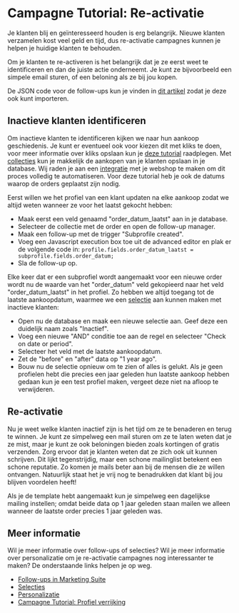 # Campagne Tutorial: Re-activatie

Je klanten blij en geïnteresseerd houden is erg belangrijk. Nieuwe klanten 
verzamelen kost veel geld en tijd, dus re-activatie campagnes kunnen je 
helpen je huidige klanten te behouden.

Om je klanten te re-activeren is het belangrijk dat je ze eerst weet te 
identificeren en dan de juiste actie onderneemt. Je kunt ze bijvoorbeeld 
een simpele email sturen, of een beloning als ze bij jou kopen.

De JSON code voor de follow-ups kun je vinden in 
[dit artikel](./campaign-tutorial-reactivation-json) zodat je 
deze ook kunt importeren.

## Inactieve klanten identificeren

Om inactieve klanten te identificeren kijken we naar hun aankoop geschiedenis. 
Je kunt er eventueel ook voor kiezen dit met kliks te doen, voor meer informatie 
over kliks opslaan kun je [deze tutorial](./campaign-tutorial-profile-enrichment) 
raadplegen. Met [collecties](./database-fields-and-collections) kun je makkelijk 
de aankopen van je klanten opslaan in je database. Wij raden je aan een 
[integratie](https://www.copernica.com/nl/integrations) met je webshop te maken 
om dit proces volledig te automatiseren. Voor deze tutorial heb je ook de 
datums waarop de orders geplaatst zijn nodig.

Eerst willen we het profiel van een klant updaten na elke aankoop zodat 
we altijd weten wanneer ze voor het laatst gekocht hebben:

* Maak eerst een veld genaamd "order_datum_laatst" aan in je database.
* Selecteer de collectie met de order en open de follow-up manager.
* Maak een follow-up met de trigger "Subprofile created". 
* Voeg een Javascript execution box toe uit de advanced editor en plak 
er de volgende code in:
`profile.fields.order_datum_laatst = subprofile.fields.order_datum;`
* Sla de follow-up op.

Elke keer dat er een subprofiel wordt aangemaakt voor een nieuwe order 
wordt nu de waarde van het "order_datum" veld gekopieerd naar het veld 
"order_datum_laatst" in het profiel. Zo hebben we altijd toegang tot de 
laatste aankoopdatum, waarmee we een [selectie](./selections-introduction) 
aan kunnen maken met inactieve klanten:

* Open nu de database en maak een nieuwe selectie aan. Geef deze 
een duidelijk naam zoals "Inactief".
* Voeg een nieuwe "AND" conditie toe aan de regel en selecteer "Check on date or 
period".
* Selecteer het veld met de laatste aankoopdatum.
* Zet de "before" en "after" data op "1 year ago".
* Bouw nu de selectie opnieuw om te zien of alles is gelukt. Als je geen 
profielen hebt die precies een jaar geleden hun laatste aankoop hebben 
gedaan kun je een test profiel maken, vergeet deze niet na afloop te verwijderen.

## Re-activatie

Nu je weet welke klanten inactief zijn is het tijd om ze te benaderen en 
terug te winnen. Je kunt ze simpelweg een mail sturen om ze te laten weten 
dat je ze mist, maar je kunt ze ook beloningen bieden zoals kortingen of 
gratis verzenden. Zorg ervoor dat je klanten weten dat ze zich ook uit 
kunnen schrijven. Dit lijkt tegenstrijdig, maar een schone mailinglist betekent 
een schone reputatie. Zo komen je mails beter aan bij de mensen die ze willen 
ontvangen. Natuurlijk staat het je vrij nog te benadrukken dat klant bij 
jou blijven voordelen heeft!

Als je de template hebt aangemaakt kun je simpelweg een dagelijkse 
mailing instellen; omdat beide data op 1 jaar geleden staan mailen we 
alleen wanneer de laatste order precies 1 jaar geleden was.

## Meer informatie

Wil je meer informatie over follow-ups of selecties? Wil je meer informatie 
over personalizatie om je re-activatie campagnes nog interessanter te maken?
De onderstaande links helpen je op weg.

* [Follow-ups in Marketing Suite](./follow-up-manager-ms)
* [Selecties](./selections-introduction.md)
* [Personalizatie](./personalization)
* [Campagne Tutorial: Profiel verrijking](./campaign-tutorial-profile-enrichment)
